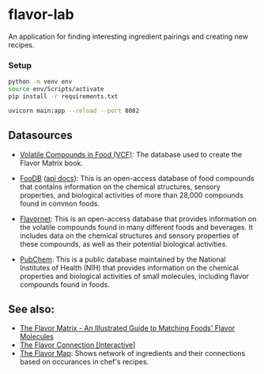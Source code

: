 # flavor-lab

An application for finding interesting ingredient pairings and creating new recipes.

### Setup

```sh
python -m venv env
source env/Scripts/activate
pip install -r requirements.txt

uvicorn main:app --reload --port 8082
```


## Datasources

- [Volatile Compounds in Food (VCF)](https://www.vcf-online.nl/VcfCompounds.cfm): The database used to create the Flavor Matrix book.

- [FooDB](https://foodb.ca/foods/FOOD00171) ([api docs](https://foodb.ca/api_doc)): This is an open-access database of food compounds that contains information on the chemical structures, sensory properties, and biological activities of more than 28,000 compounds found in common foods.

- [Flavornet](https://www.flavornet.org/flavornet.html): This is an open-access database that provides information on the volatile compounds found in many different foods and beverages. It includes data on the chemical structures and sensory properties of these compounds, as well as their potential biological activities.

- [PubChem](https://pubchem.ncbi.nlm.nih.gov/compound/3314): This is a public database maintained by the National Institutes of Health (NIH) that provides information on the chemical properties and biological activities of small molecules, including flavor compounds found in foods.

## See also:
- [The Flavor Matrix - An Illustrated Guide to Matching Foods' Flavor Molecules](https://www.wired.com/story/the-flavor-matrix/)
- [The Flavor Connection [Interactive]](https://www.scientificamerican.com/article/flavor-connection-taste-map-interactive/)
- [The Flavor Map](https://food.tools/): Shows network of ingredients and their connections based on occurances in chef's recipes.


